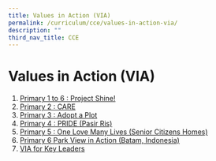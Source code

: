 ```yaml
---
title: Values in Action (VIA)
permalink: /curriculum/cce/values-in-action-via/
description: ""
third_nav_title: CCE
---
```

**Values in Action (VIA)**
==========================

1. [Primary 1 to 6 : Project Shine!](/curriculum/cce/values-in-action-via/primary-1-6-project-shine/)
2. [Primary 2 : CARE](/curriculum/cce/values-in-action-via/primary-2-care/)
3. [Primary 3 : Adopt a Plot](/curriculum/cce/values-in-action-via/primary-3-adopt-a-plot/)
4. [Primary 4 : PRIDE (Pasir Ris)](/curriculum/cce/values-in-action-via/primary-4-pride-pasir-ris/)
5. [Primary 5 : One Love Many Lives (Senior Citizens Homes)](/curriculum/cce/values-in-action-via/primary-5-one-love-many-lives-senior-citizens-homes/)
6. [Primary 6 Park View in Action (Batam, Indonesia)](/curriculum/cce/values-in-action-via/primary-6-park-view-in-action-batam-indonesia/)
7. [VIA for Key Leaders](/curriculum/cce/values-in-action-via/via-for-key-leaders/)